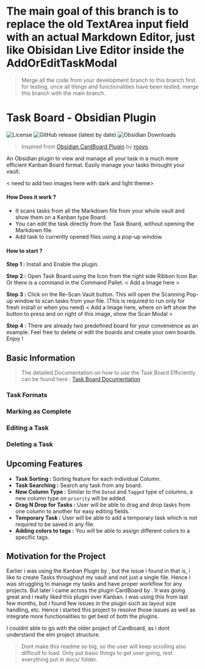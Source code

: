# The main goal of this branch is to replace the old TextArea input field with an actual Markdown Editor, just like Obisidan Live Editor inside the AddOrEditTaskModal


> Merge all the code from your development branch to this branch first for testing, once all things and functionalities have been tested, merge this branch with the main branch.

# Task Board - Obsidian Plugin

![License](https://img.shields.io/github/license/tu2-atmanand/Task-Board)
![GitHub release (latest by date)](https://img.shields.io/github/v/release/tu2-atmanand/Task-Board?style=flat-square)
![Obsidian Downloads](https://img.shields.io/badge/dynamic/json?logo=obsidian&color=%23483699&label=downloads&query=%24%5B%22Task-Board%22%5D.downloads&url=https%3A%2F%2Fraw.githubusercontent.com%2Fobsidianmd%2Fobsidian-releases%2Fmaster%2Fcommunity-plugin-stats.json)

> Inspired from [Obsidian CardBoard Plugin](https://github.com/roovo/obsidian-card-board) by [roovo](https://github.com/roovo).

An Obsidian plugin to view and manage all your task in a much more efficient Kanban Board format. Easily manage your tasks throught your vault.

< need to add two images here with dark and light theme>
#### **How Does it work ?**
- It scans tasks from all the Markdown file from your whole vault and show them on a Kanban type Board.
- You can edit the task directly from the Task Board, without opening the Markdown file.
- Add task to currently opened files using a pop-up window.

#### **How to start ?**

**Step 1 :** Install and Enable the plugin.

**Step 2 :** Open Task Board using the Icon from the right side Ribbon Icon Bar. Or there is a command in the Command Pallet.
< Add a Image here >

**Step 3 :** Click on the Re-Scan Vault button. This will open the Scanning Pop-up window to scan tasks from your file. (This is required to run only for fresh install or when you need)
< Add a Image here, where on left show the button to press and on right of this image, show the Scan Modal >

**Step 4 :** There are already two predefined board for your convenience as an example. Feel free to delete or edit the boards and create your own boards. Enjoy !

## Basic Information
> The detailed Documentation on how to use the Task Board Efficiently can be found here : [Task Board Documentation]()

### Task Formats


### Marking as Complete


### Editing a Task


### Deleting a Task



## Upcoming Features

- **Task Sorting :** Sorting feature for each individual Column.
- **Task Searching :** Search any task from any board.
- **New Column Type :** Similar to the `Dated` and `Tagged` type of columns, a new column type on `priority` will be added.
- **Drag N Drop for Tasks :** User will be able to drag and drop tasks from one column to another for easy editing fields.
- **Temporary Task :** User will be able to add a temporary task which is not required to be saved in any file.
- **Adding colors to tags :** You will be able to assign different colors to a specific tags.

## Motivation for the Project

Earlier i was using the Kanban Plugin by , but the issue i found in that is, i like to create Tasks throughout my vault and not just a single file. Hence i was struggling to manage my tasks and have proper workflow for any projects. But later i came across the plugin CardBoard by . It was going great and i really liked this plugin over Kanban. I was using this from last few months, but i found few issues in the plugin such as layout size handling, etc. Hence i started this project to resolve those issues as well as integrate more functionalities to get best of both the plugins.

I couldnt able to go with the older project of Cardboard, as i dont understand the elm project structure.

> Dont make this readme so big, so the user will keep scrolling also difficult to load. Only put basic things to get user going, rest everything put in docs/ folder.
